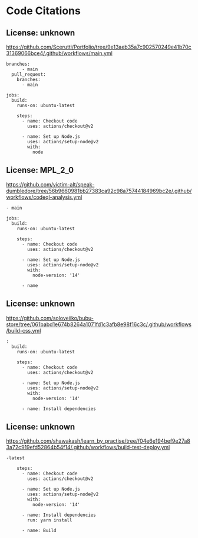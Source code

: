 # Code Citations

## License: unknown

https://github.com/Scerutti/Portfolio/tree/9e13aeb35a7c902570249e41b70c31369066bce4/.github/workflows/main.yml

```
branches:
      - main
  pull_request:
    branches:
      - main

jobs:
  build:
    runs-on: ubuntu-latest

    steps:
      - name: Checkout code
        uses: actions/checkout@v2

      - name: Set up Node.js
        uses: actions/setup-node@v2
        with:
          node
```

## License: MPL_2_0

https://github.com/victim-alt/speak-dumbledore/tree/56b9660981bb27383ca92c98a75744184969bc2e/.github/workflows/codeql-analysis.yml

```
- main

jobs:
  build:
    runs-on: ubuntu-latest

    steps:
      - name: Checkout code
        uses: actions/checkout@v2

      - name: Set up Node.js
        uses: actions/setup-node@v2
        with:
          node-version: '14'

      - name
```

## License: unknown

https://github.com/soloveiiko/bubu-store/tree/061babd1e674b8264a1071fd1c3afb8e98f16c3c/.github/workflows/build-css.yml

```
:
  build:
    runs-on: ubuntu-latest

    steps:
      - name: Checkout code
        uses: actions/checkout@v2

      - name: Set up Node.js
        uses: actions/setup-node@v2
        with:
          node-version: '14'

      - name: Install dependencies
```

## License: unknown

https://github.com/shawakash/learn_by_practise/tree/f04e6e194bef9e27a83a72c919efd52864b54f14/.github/workflows/build-test-deploy.yml

```
-latest

    steps:
      - name: Checkout code
        uses: actions/checkout@v2

      - name: Set up Node.js
        uses: actions/setup-node@v2
        with:
          node-version: '14'

      - name: Install dependencies
        run: yarn install

      - name: Build
```

